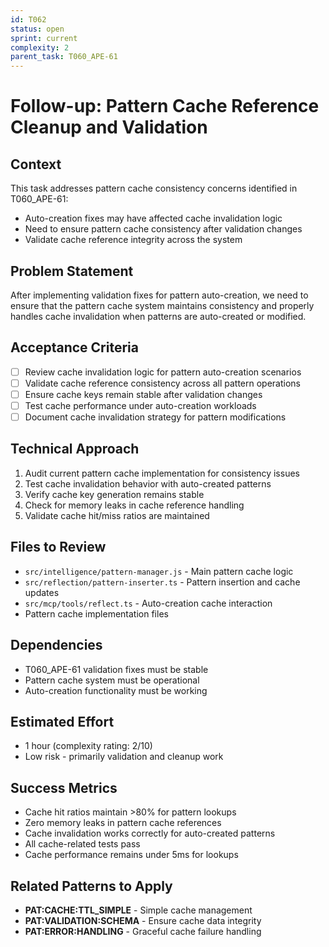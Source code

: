 ```yaml
---
id: T062
status: open  
sprint: current
complexity: 2
parent_task: T060_APE-61
---
```


# Follow-up: Pattern Cache Reference Cleanup and Validation

## Context
This task addresses pattern cache consistency concerns identified in T060_APE-61:
- Auto-creation fixes may have affected cache invalidation logic
- Need to ensure pattern cache consistency after validation changes
- Validate cache reference integrity across the system

## Problem Statement
After implementing validation fixes for pattern auto-creation, we need to ensure that the pattern cache system maintains consistency and properly handles cache invalidation when patterns are auto-created or modified.

## Acceptance Criteria
- [ ] Review cache invalidation logic for pattern auto-creation scenarios
- [ ] Validate cache reference consistency across all pattern operations
- [ ] Ensure cache keys remain stable after validation changes
- [ ] Test cache performance under auto-creation workloads
- [ ] Document cache invalidation strategy for pattern modifications

## Technical Approach
1. Audit current pattern cache implementation for consistency issues
2. Test cache invalidation behavior with auto-created patterns
3. Verify cache key generation remains stable
4. Check for memory leaks in cache reference handling
5. Validate cache hit/miss ratios are maintained

## Files to Review
- `src/intelligence/pattern-manager.js` - Main pattern cache logic
- `src/reflection/pattern-inserter.ts` - Pattern insertion and cache updates
- `src/mcp/tools/reflect.ts` - Auto-creation cache interaction
- Pattern cache implementation files

## Dependencies
- T060_APE-61 validation fixes must be stable
- Pattern cache system must be operational
- Auto-creation functionality must be working

## Estimated Effort
- 1 hour (complexity rating: 2/10)
- Low risk - primarily validation and cleanup work

## Success Metrics
- Cache hit ratios maintain >80% for pattern lookups
- Zero memory leaks in pattern cache references
- Cache invalidation works correctly for auto-created patterns
- All cache-related tests pass
- Cache performance remains under 5ms for lookups

## Related Patterns to Apply
- **PAT:CACHE:TTL_SIMPLE** - Simple cache management
- **PAT:VALIDATION:SCHEMA** - Ensure cache data integrity
- **PAT:ERROR:HANDLING** - Graceful cache failure handling